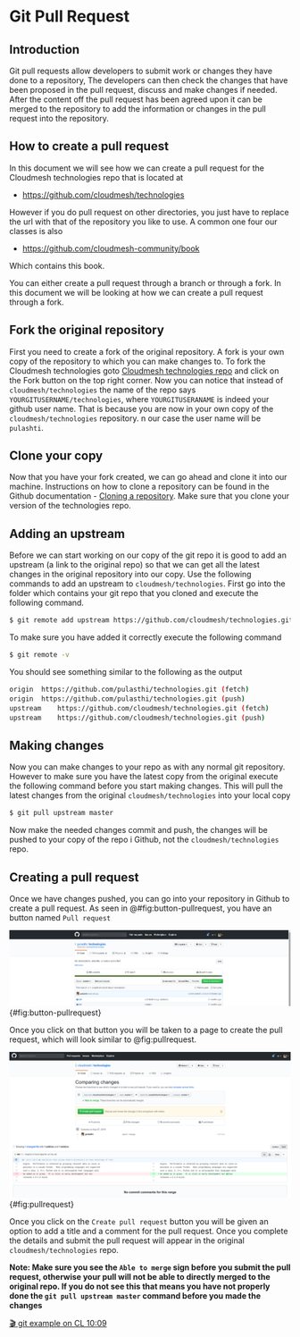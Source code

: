 # Git Pull Request

## Introduction

Git pull requests allow developers to submit work or changes they have 
done to a repository, The developers can then check the changes that 
have been proposed in the pull request, discuss and make changes if
needed. After the content off the pull request has been agreed upon
it can be merged to the repository to add the information or changes in
the pull request into the repository. 

## How to create a pull request

In this document we will see how we can create a pull request for the 
Cloudmesh technologies repo that is located at 

* <https://github.com/cloudmesh/technologies>

However if you do pull request on other directories, you just have to replace the url with that of the repository you like to use. A common one four our classes is also 

* <https://github.com/cloudmesh-community/book>

Which contains this book.

You can either create a pull request through a branch or through a fork.
In this document we will be looking at how we can create a pull request
through a fork.

## Fork the original repository

First you need to create a fork of the original repository. A fork is 
your own copy of the repository to which you can make changes to. To fork
the Cloudmesh technologies goto [Cloudmesh technologies repo](https://github.com/cloudmesh/technologies)
and click on the Fork button on the top right corner. Now you can notice
that instead of `cloudmesh/technologies` the name of the repo says 
`YOURGITUSERNAME/technologies`, where `YOURGITUSERANAME` is indeed your github user name. That is because you are now in your own 
copy of the `cloudmesh/technologies` repository. n our case the user name will be `pulashti`. 

## Clone your copy

Now that you have your fork created, we can go ahead and clone it into
our machine. Instructions on how to clone a repository can be found in the
Github documentation - [Cloning a repository](https://help.github.com/articles/cloning-a-repository/).
Make sure that you clone your version of the technologies repo.

## Adding an upstream 

Before we can start working on our copy of the git repo it is good to add
an upstream (a link to the original repo) so that we can get all the 
latest changes in the original repository into our copy. Use the following 
commands to add an upstream to `cloudmesh/technologies`. First go into the
folder which contains your git repo that you cloned and execute the
following command.

```bash
$ git remote add upstream https://github.com/cloudmesh/technologies.git'
```

To make sure you have added it correctly execute the following command

```bash
$ git remote -v
```

You should see something similar to the following as the output

```bash
origin	https://github.com/pulasthi/technologies.git (fetch)
origin	https://github.com/pulasthi/technologies.git (push)
upstream	https://github.com/cloudmesh/technologies.git (fetch)
upstream	https://github.com/cloudmesh/technologies.git (push)

```

## Making changes

Now you can make changes to your repo as with any normal git repository.
However to make sure you have the latest copy from the original execute
the following command before you start making changes. This will pull the 
latest changes from the original `cloudmesh/technologies` into your local
copy

```bash
$ git pull upstream master
```

Now make the needed changes commit and push, the changes will be pushed
to your copy of the repo i Github, not the `cloudmesh/technologies` repo.

## Creating a pull request

Once we have changes pushed, you can go into your repository in Github to
create a pull request. As seen in @#fig:button-pullrequest, you have an button named
`Pull request`

![Button Pull request](images/git_pull_front.png){#fig:button-pullrequest}


Once you click on that button you will be taken to a page to create the
pull request, which will look similar to @fig:pullrequest.

![Create a pull request](images/git_pull_view.png){#fig:pullrequest}

Once you click on the `Create pull request` button you will be given an
option to add a title and a comment for the pull request. Once you complete
the details and submit the pull request will appear in the original
`cloudmesh/technologies` repo. 

**Note: Make sure you see the `Able to merge` sign before you submit the
pull request, otherwise your pull will not be able to directly merged to
the original repo. If you do not see this that means you have not properly
done the `git pull upstream master` command before you made the changes**

[:clapper: git example on CL 10:09](https://youtu.be/8wyTtG0PsgM) 